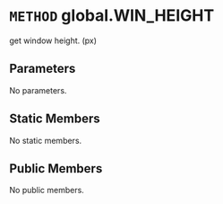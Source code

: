 # `METHOD` global.WIN_HEIGHT
get window height. (px)

## Parameters
No parameters.

## Static Members
No static members.

## Public Members
No public members.
